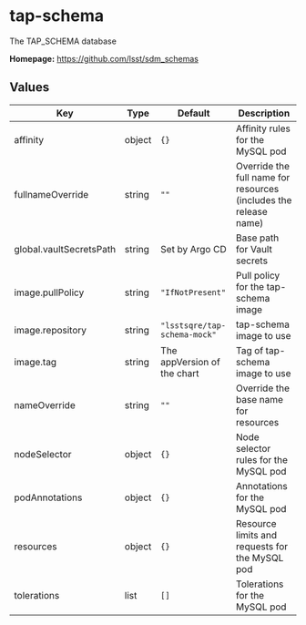 # tap-schema

The TAP_SCHEMA database

**Homepage:** <https://github.com/lsst/sdm_schemas>

## Values

| Key | Type | Default | Description |
|-----|------|---------|-------------|
| affinity | object | `{}` | Affinity rules for the MySQL pod |
| fullnameOverride | string | `""` | Override the full name for resources (includes the release name) |
| global.vaultSecretsPath | string | Set by Argo CD | Base path for Vault secrets |
| image.pullPolicy | string | `"IfNotPresent"` | Pull policy for the tap-schema image |
| image.repository | string | `"lsstsqre/tap-schema-mock"` | tap-schema image to use |
| image.tag | string | The appVersion of the chart | Tag of tap-schema image to use |
| nameOverride | string | `""` | Override the base name for resources |
| nodeSelector | object | `{}` | Node selector rules for the MySQL pod |
| podAnnotations | object | `{}` | Annotations for the MySQL pod |
| resources | object | `{}` | Resource limits and requests for the MySQL pod |
| tolerations | list | `[]` | Tolerations for the MySQL pod |
